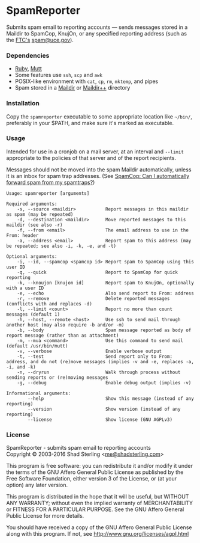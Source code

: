 # SpamReporter

Submits spam email to reporting accounts — sends messages stored in a Maildir to SpamCop, KnujOn, or any specified reporting address (such as the 
[FTC's](http://www.consumer.ftc.gov/articles/0038-spam#report) [spam@uce.gov](mailto:spam@uce.gov)).

### Dependencies

 * [Ruby](https://www.ruby-lang.org/), [Mutt](http://www.mutt.org/)
 * Some features use `ssh`, `scp` and `awk`
 * POSIX-like environment with `cat`, `cp`, `rm`, `mktemp`, and pipes
 * Spam stored in a [Maildir](http://cr.yp.to/proto/maildir.html) or [Maildir++](http://www.courier-mta.org/imap/README.maildirquota.html) directory

### Installation

Copy the `spamreporter` executable to some appropriate location like `~/bin/`, preferably in your $PATH, and make sure it's marked as executable.

### Usage

Intended for use in a cronjob on a mail server, at an interval and `--limit` appropriate to the policies of that server and of the report recipients.

Messages should not be moved into the spam Maildir automatically, unless it is an inbox for spam trap addresses.  (See [SpamCop: Can I automatically forward spam from my spamtraps?](https://www.spamcop.net/fom-serve/cache/402.html))


```
Usage: spamreporter [arguments]

Required arguments:
    -s, --source <maildir>           Report messages in this maildir as spam (may be repeated)
    -d, --destination <maildir>      Move reported messages to this maildir (see also -r)
    -f, --from <email>               The email address to use in the From: header
    -a, --address <email>            Report spam to this address (may be repeated; see also -i, -k, -e, and -t)

Optional arguments:
    -i, --id, --spamcop <spamcop id> Report spam to SpamCop using this user ID
    -q, --quick                      Report to SpamCop for quick reporting
    -k, --knoujon [knujon id]        Report spam to KnujOn, optionally with a user ID
    -e, --echo                       Also send report to From: address
    -r, --remove                     Delete reported messages (conflicts with and replaces -d)
    -l, --limit <count>              Report no more than count messages (default 1)
    -h, --host, --remote <host>      Use ssh to send mail through another host (may also require -b and/or -m)
    -b, --body                       Spam message reported as body of report message (rather than as attachment)
    -m, --mua <command>              Use this command to send mail (default /usr/bin/mutt)
    -v, --verbose                    Enable verbose output
    -t, --test                       Send report only to From: address, and do not (re)move messages (implies -v and -e, replaces -a, -i, and -k)
    -n, --dryrun                     Walk through process without sending reports or (re)moving messages
    -g, --debug                      Enable debug output (implies -v)

Informational arguments:
        --help                       Show this message (instead of any reporting)
        --version                    Show version (instead of any reporting)
        --license                    Show license (GNU AGPLv3)
```

### License

SpamReporter - submits spam email to reporting accounts<br/>
Copyright © 2003-2016 Shad Sterling <<me@shadsterling.com>>

This program is free software: you can redistribute it and/or modify it under the terms of the
GNU Affero General Public License as published by the Free Software Foundation,
either version 3 of the License, or (at your option) any later version.

This program is distributed in the hope that it will be useful, but WITHOUT ANY WARRANTY;
without even the implied warranty of MERCHANTABILITY or FITNESS FOR A PARTICULAR PURPOSE.
See the GNU Affero General Public License for more details.

You should have received a copy of the GNU Affero General Public License along with this program.
If not, see <http://www.gnu.org/licenses/agpl.html>


